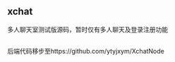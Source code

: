 <!-- # xchat

## Project setup
```
npm install
```

### Compiles and hot-reloads for development
```
npm run serve
```

### Compiles and minifies for production
```
npm run build
```

### Customize configuration
See [Configuration Reference](https://cli.vuejs.org/config/). -->
## xchat
多人聊天室测试版源码，暂时仅有多人聊天及登录注册功能
## 
后端代码移步至https://github.com/ytyjxym/XchatNode
